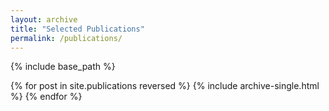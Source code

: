 ```yaml
---
layout: archive
title: "Selected Publications"
permalink: /publications/
---
```


{% include base_path %}

{% for post in site.publications reversed %}
  {% include archive-single.html %}
{% endfor %}
